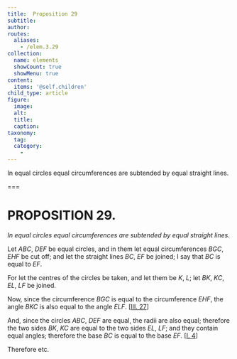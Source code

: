 ```yaml
---
title:  Proposition 29
subtitle: 
author:
routes:
  aliases:
    - /elem.3.29
collection:
  name: elements
  showCount: true
  showMenu: true
content:
  items: '@self.children'
child_type: article
figure:
  image:
  alt:
  title:
  caption:
taxonomy:
  tag:
  category:
    - 
---
```


<p><emph>In equal circles equal circumferences are subtended by equal straight lines</emph>. </p>

===

<h1>PROPOSITION 29.</h1>
<p><em>In equal circles equal circumferences are subtended by equal straight lines</em>. </p>

<p>Let <em>ABC</em>, <em>DEF</em> be equal circles, and in them let equal circumferences <em>BGC</em>, <em>EHF</em> be cut off; and let the straight lines <em>BC</em>, <em>EF</em> be joined; I say that <em>BC</em> is equal to <em>EF</em>. 
      </p>

<p>For let the centres of the circles be taken, and let them be <em>K</em>, <em>L</em>; let <em>BK</em>, <em>KC</em>, <em>EL</em>, <em>LF</em> be joined. </p>

<p>Now, since the circumference <em>BGC</em> is equal to the circumference <em>EHF</em>, <span class="center">the angle <em>BKC</em> is also equal to the angle <em>ELF</em>. [<a href="/elem.3.27">III. 27</a>]</span>
      </p>

<p>And, since the circles <em>ABC</em>, <em>DEF</em> are equal, <span class="center">the radii are also equal; therefore the two sides <em>BK</em>, <em>KC</em> are equal to the two sides <em>EL</em>, <em>LF</em>; and they contain equal angles; therefore the base <em>BC</em> is equal to the base <em>EF</em>. [<a href="/elem.1.4">I. 4</a>]</span>
      </p>

<p>Therefore etc.</p>
